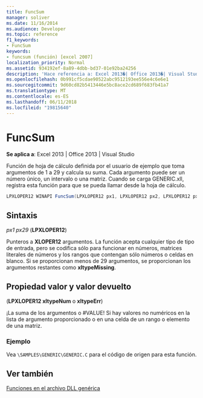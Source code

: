 ```yaml
---
title: FuncSum
manager: soliver
ms.date: 11/16/2014
ms.audience: Developer
ms.topic: reference
f1_keywords:
- FuncSum
keywords:
- funcsum (función) [excel 2007]
localization_priority: Normal
ms.assetid: 934192ef-8a89-4dbb-bd37-01e92ba24256
description: 'Hace referencia a: Excel 2013�| Office 2013�| Visual Studio'
ms.openlocfilehash: 0b991cf5cdae90522abc9512193ee556e4c6e6e1
ms.sourcegitcommit: 9d60cd82b5413446e5bc8ace2cd689f683fb41a7
ms.translationtype: MT
ms.contentlocale: es-ES
ms.lasthandoff: 06/11/2018
ms.locfileid: "19815640"
---
```

# <a name="funcsum"></a>FuncSum

 **Se aplica a**: Excel 2013 | Office 2013 | Visual Studio 
  
Función de hoja de cálculo definida por el usuario de ejemplo que toma argumentos de 1 a 29 y calcula su suma. Cada argumento puede ser un número único, un intervalo o una matriz. Cuando se carga GENERIC.xll, registra esta función para que se pueda llamar desde la hoja de cálculo. 
  
```cs
LPXLOPER12 WINAPI FuncSum(LPXLOPER12 px1, LPXLOPER12 px2, LPXLOPER12 px3,LPXLOPER12 px4, LPXLOPER12 px5, LPXLOPER12 px6, LPXLOPER12 px7,LPXLOPER12 px8, LPXLOPER12 px9, LPXLOPER12 px10, LPXLOPER12 px11,LPXLOPER12 px12, LPXLOPER12 px13, LPXLOPER12 px14, LPXLOPER12 px15,LPXLOPER12 px16, LPXLOPER12 px17, LPXLOPER12 px18, LPXLOPER12 px19,LPXLOPER12 px20, LPXLOPER12 px21, LPXLOPER12 px22, LPXLOPER12 px23,LPXLOPER12 px24, LPXLOPER12 px25, LPXLOPER12 px26, LPXLOPER12 px27,LPXLOPER12 px28, LPXLOPER12 px29);
```

## <a name="parameters"></a>Sintaxis

 _px1 px29_ (**LPXLOPER12**)
  
Punteros a **XLOPER12** argumentos. La función acepta cualquier tipo de tipo de entrada, pero se codifica sólo para funcionar en números, matrices literales de números y los rangos que contengan sólo números o celdas en blanco. Si se proporcionan menos de 29 argumentos, se proporcionan los argumentos restantes como **xltypeMissing**.
  
## <a name="property-valuereturn-value"></a>Propiedad valor y valor devuelto

(**LPXLOPER12 xltypeNum** o **xltypeErr**)
  
¡La suma de los argumentos o #VALUE! Si hay valores no numéricos en la lista de argumento proporcionado o en una celda de un rango o elemento de una matriz.
  
### <a name="example"></a>Ejemplo

Vea `\SAMPLES\GENERIC\GENERIC.C` para el código de origen para esta función. 
  
## <a name="see-also"></a>Ver también



[Funciones en el archivo DLL genérica](functions-in-the-generic-dll.md)

